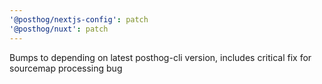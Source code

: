 ```yaml
---
'@posthog/nextjs-config': patch
'@posthog/nuxt': patch
---
```


Bumps to depending on latest posthog-cli version, includes critical fix for sourcemap processing bug
